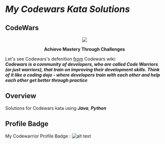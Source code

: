 # *My Codewars Kata Solutions*
## CodeWars
<p align="center">
  <img src="https://www.shareicon.net/data/128x128/2016/11/01/849405_codewars_512x512.png" >
</p>
<p align="center">
  <b>Achieve Mastery Through Challenges</b>
</p>

Let's  see  Codewars's  defenition  <a href="https://github.com/Codewars/codewars.com/wiki/About-Codewars">from</a>  Codewars  wiki:
<br>
<b><i>Codewars is a community of developers, who are called Code Warriors (or just warriors), that train on improving their development skills. Think of it like a coding dojo - where developers train with each other and help each other get better through practice</i></b>
<br>
## Overview
Solutions for Codewars kata using ***Java***, ***Python***
## Profile Badge
My Codewarrior Profile Badge : ![alt text](https://www.codewars.com/users/meozz2109/badges/large)
